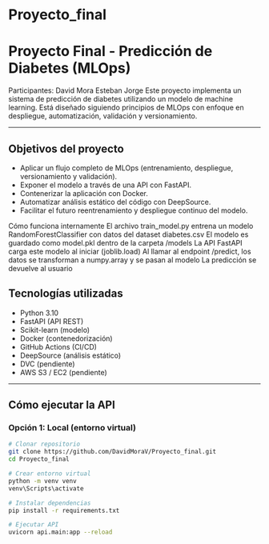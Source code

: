 # Proyecto_final
#  Proyecto Final - Predicción de Diabetes (MLOps)
Participantes:
David Mora
Esteban 
Jorge 
Este proyecto implementa un sistema de predicción de diabetes utilizando un modelo de machine learning. Está diseñado siguiendo principios de MLOps con enfoque en despliegue, automatización, validación y versionamiento.

---
##  Objetivos del proyecto

- Aplicar un flujo completo de MLOps (entrenamiento, despliegue, versionamiento y validación).
- Exponer el modelo a través de una API con FastAPI.
- Contenerizar la aplicación con Docker.
- Automatizar análisis estático del código con DeepSource.
- Facilitar el futuro reentrenamiento y despliegue continuo del modelo.

 Cómo funciona internamente
El archivo train_model.py entrena un modelo RandomForestClassifier con datos del dataset diabetes.csv
El modelo es guardado como model.pkl dentro de la carpeta /models
La API FastAPI carga este modelo al iniciar (joblib.load)
Al llamar al endpoint /predict, los datos se transforman a numpy.array y se pasan al modelo
La predicción se devuelve al usuario

##  Tecnologías utilizadas

- Python 3.10
- FastAPI (API REST)
- Scikit-learn (modelo)
- Docker (contenedorización)
- GitHub Actions (CI/CD)
- DeepSource (análisis estático)
- DVC (pendiente)
- AWS S3 / EC2 (pendiente)

---

##  Cómo ejecutar la API

###  Opción 1: Local (entorno virtual)

```bash
# Clonar repositorio
git clone https://github.com/DavidMoraV/Proyecto_final.git
cd Proyecto_final

# Crear entorno virtual
python -m venv venv
venv\Scripts\activate

# Instalar dependencias
pip install -r requirements.txt

# Ejecutar API
uvicorn api.main:app --reload


